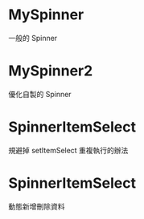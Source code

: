 # MySpinner
一般的 Spinner

# MySpinner2
優化自製的 Spinner

# SpinnerItemSelect
規避掉 setItemSelect 重複執行的辦法

# SpinnerItemSelect
動態新增刪除資料
